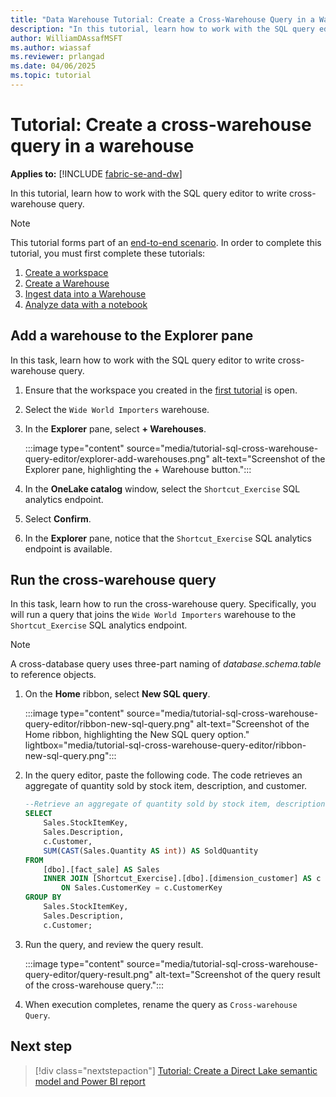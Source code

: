 ```yaml
---
title: "Data Warehouse Tutorial: Create a Cross-Warehouse Query in a Warehouse"
description: "In this tutorial, learn how to work with the SQL query editor to write cross-warehouse query."
author: WilliamDAssafMSFT
ms.author: wiassaf
ms.reviewer: prlangad
ms.date: 04/06/2025
ms.topic: tutorial
---
```


# Tutorial: Create a cross-warehouse query in a warehouse

**Applies to:** [!INCLUDE [fabric-se-and-dw](includes/applies-to-version/fabric-se-and-dw.md)]

In this tutorial, learn how to work with the SQL query editor to write cross-warehouse query.

> [!NOTE]
> This tutorial forms part of an [end-to-end scenario](tutorial-introduction.md#data-warehouse-end-to-end-scenario). In order to complete this tutorial, you must first complete these tutorials:
>
> 1. [Create a workspace](tutorial-create-workspace.md)
> 1. [Create a Warehouse](tutorial-create-warehouse.md)
> 1. [Ingest data into a Warehouse](tutorial-ingest-data.md)
> 1. [Analyze data with a notebook](tutorial-analyze-data-notebook.md)

## Add a warehouse to the Explorer pane

In this task, learn how to work with the SQL query editor to write cross-warehouse query.

1. Ensure that the workspace you created in the [first tutorial](tutorial-create-workspace.md) is open.

1. Select the `Wide World Importers` warehouse.

1. In the **Explorer** pane, select **+ Warehouses**.

    :::image type="content" source="media/tutorial-sql-cross-warehouse-query-editor/explorer-add-warehouses.png" alt-text="Screenshot of the Explorer pane, highlighting the + Warehouse button.":::

1. In the **OneLake catalog** window, select the `Shortcut_Exercise` SQL analytics endpoint.

1. Select **Confirm**.

1. In the **Explorer** pane, notice that the `Shortcut_Exercise` SQL analytics endpoint is available.

## Run the cross-warehouse query

In this task, learn how to run the cross-warehouse query. Specifically, you will run a query that joins the `Wide World Importers` warehouse to the `Shortcut_Exercise` SQL analytics endpoint.

> [!NOTE]
> A cross-database query uses three-part naming of _database.schema.table_ to reference objects.

1. On the **Home** ribbon, select **New SQL query**.

   :::image type="content" source="media/tutorial-sql-cross-warehouse-query-editor/ribbon-new-sql-query.png" alt-text="Screenshot of the Home ribbon, highlighting the New SQL query option." lightbox="media/tutorial-sql-cross-warehouse-query-editor/ribbon-new-sql-query.png":::

1. In the query editor, paste the following code. The code retrieves an aggregate of quantity sold by stock item, description, and customer.

    ```sql
    --Retrieve an aggregate of quantity sold by stock item, description, and customer.
    SELECT
        Sales.StockItemKey,
        Sales.Description,
        c.Customer,
        SUM(CAST(Sales.Quantity AS int)) AS SoldQuantity
    FROM
        [dbo].[fact_sale] AS Sales
        INNER JOIN [Shortcut_Exercise].[dbo].[dimension_customer] AS c
            ON Sales.CustomerKey = c.CustomerKey
    GROUP BY
        Sales.StockItemKey,
        Sales.Description,
        c.Customer;
    ```

1. Run the query, and review the query result.

    :::image type="content" source="media/tutorial-sql-cross-warehouse-query-editor/query-result.png" alt-text="Screenshot of the query result of the cross-warehouse query.":::

1. When execution completes, rename the query as `Cross-warehouse Query`.

## Next step

> [!div class="nextstepaction"]
> [Tutorial: Create a Direct Lake semantic model and Power BI report](tutorial-power-bi-report.md)
